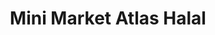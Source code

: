 ---
title: "Mini Market Atlas Halal"
url: /torrox-costa/mini-market-atlas-halal/
shop: Supermarkt
---